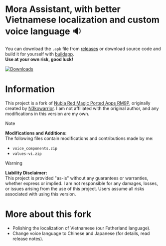 # Mora Assistant, with better Vietnamese localization and custom voice language 🔉

You can download the <code>.apk</code> file from [releases](https://github.com/YunyiKovsha/mora-vi/releases) or download source code and build it for yourself with [buildapp](https://github.com/mon231/buildapp).  
**Use at your own risk, good luck!**

[![Downloads](https://img.shields.io/github/downloads/YunyiKovsha/mora-vi/total)](https://github.com/YunyiKovsha/mora-vi/releases)

# Information

This project is a fork of [Nubia Red Magic Ported Apps RM9P](https://github.com/N3kowarrior/Nubia-Red-Magick-Ported-Apps-RM9P), originally created by [N3kowarrior](https://github.com/N3kowarrior). I am not affiliated with the original author, and any modifications in this version are my own.

> [!NOTE]
> **Modifications and Additions:**  
> The following files contain modifications and contributions made by me:  
> - `voice_components.zip`
> - `values-vi.zip`

> [!WARNING]
> **Liability Disclaimer:**  
> This project is provided "as-is" without any guarantees or warranties, whether express or implied. I am not responsible for any damages, losses, or issues arising from the use of this project. Users assume all risks associated with using this version.

# More about this fork

- Polishing the localization of Vietnamese (our Fatherland language).
- Change voice language to Chinese and Japanese (for details, read release notes).
